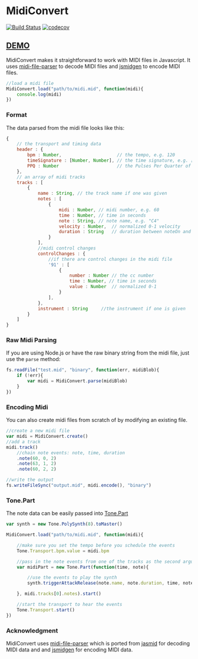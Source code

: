 # MidiConvert #

[![Build Status](https://travis-ci.org/Tonejs/MidiConvert.svg?branch=develop)](https://travis-ci.org/Tonejs/MidiConvert)
[![codecov](https://codecov.io/gh/Tonejs/MidiConvert/branch/develop/graph/badge.svg)](https://codecov.io/gh/Tonejs/MidiConvert)

## [DEMO](https://tonejs.github.io/MidiConvert/)

MidiConvert makes it straightforward to work with MIDI files in Javascript. It uses [midi-file-parser](https://github.com/NHQ/midi-file-parser) to decode MIDI files and [jsmidgen](https://github.com/dingram/jsmidgen) to encode MIDI files. 


```javascript
//load a midi file
MidiConvert.load("path/to/midi.mid", function(midi){
	console.log(midi)
})
```

### Format

The data parsed from the midi file looks like this:

```javascript
{
	// the transport and timing data
	header : {
		bpm : Number,                     // the tempo, e.g. 120
		timeSignature : [Number, Number], // the time signature, e.g. [4, 4],
		PPQ : Number                  	  // the Pulses Per Quarter of the midi file
	},
	// an array of midi tracks
	tracks : [
		{
			name : String, // the track name if one was given
			notes : [
				{
					midi : Number, // midi number, e.g. 60
					time : Number, // time in seconds
					note : String, // note name, e.g. "C4"
					velocity : Number,  // normalized 0-1 velocity
					duration : String   // duration between noteOn and noteOff
				}
			],
			//midi control changes
			controlChanges : {
				//if there are control changes in the midi file
				'91' : [
					{
						number : Number // the cc number
						time : Number, // time in seconds
						value : Number  // normalized 0-1
					}
				],
			},
			instrument : String 	//the instrument if one is given
		}
	]
}
```

### Raw Midi Parsing

If you are using Node.js or have the raw binary string from the midi file, just use the `parse` method:

```javascript
fs.readFile("test.mid", "binary", function(err, midiBlob){
	if (!err){
		var midi = MidiConvert.parse(midiBlob)
	}
})
```

### Encoding Midi

You can also create midi files from scratch of by modifying an existing file. 

```javascript
//create a new midi file
var midi = MidiConvert.create()
//add a track
midi.track()
	//chain note events: note, time, duration
	.note(60, 0, 2)
	.note(63, 1, 2)
	.note(60, 2, 2)

//write the output
fs.writeFileSync("output.mid", midi.encode(), "binary")
```

### Tone.Part

The note data can be easily passed into [Tone.Part](http://tonejs.github.io/docs/#Part)

```javascript
var synth = new Tone.PolySynth(8).toMaster()

MidiConvert.load("path/to/midi.mid", function(midi){

	//make sure you set the tempo before you schedule the events
	Tone.Transport.bpm.value = midi.bpm

	//pass in the note events from one of the tracks as the second argument to Tone.Part
	var midiPart = new Tone.Part(function(time, note){

		//use the events to play the synth
		synth.triggerAttackRelease(note.name, note.duration, time, note.velocity)

	}, midi.tracks[0].notes).start()

	//start the transport to hear the events
	Tone.Transport.start()
})
```

### Acknowledgment

MidiConvert uses [midi-file-parser](https://github.com/NHQ/midi-file-parser) which is ported from [jasmid](https://github.com/gasman/jasmid) for decoding MIDI data and and [jsmidgen](https://github.com/dingram/jsmidgen) for encoding MIDI data. 